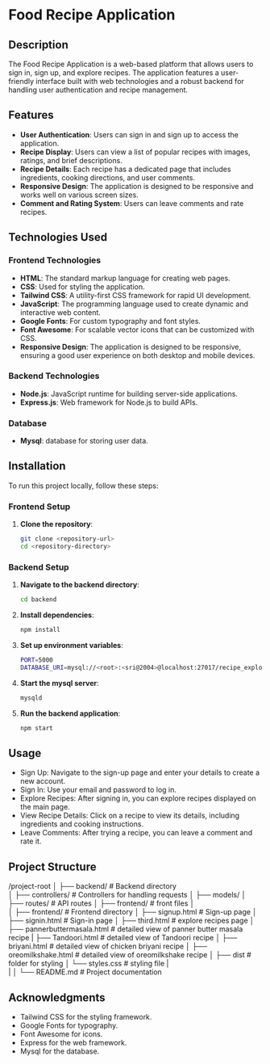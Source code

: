 # Food Recipe Application

## Description
The Food Recipe Application is a web-based platform that allows users to sign in, sign up, and explore recipes. The application features a user-friendly interface built with web technologies and a robust backend for handling user authentication and recipe management.

## Features
- **User  Authentication**: Users can sign in and sign up to access the application.
- **Recipe Display**: Users can view a list of popular recipes with images, ratings, and brief descriptions.
- **Recipe Details**: Each recipe has a dedicated page that includes ingredients, cooking directions, and user comments.
- **Responsive Design**: The application is designed to be responsive and works well on various screen sizes.
- **Comment and Rating System**: Users can leave comments and rate recipes.

## Technologies Used

### Frontend Technologies
- **HTML**: The standard markup language for creating web pages.
- **CSS**: Used for styling the application.
- **Tailwind CSS**: A utility-first CSS framework for rapid UI development.
- **JavaScript**: The programming language used to create dynamic and interactive web content.
- **Google Fonts**: For custom typography and font styles.
- **Font Awesome**: For scalable vector icons that can be customized with CSS.
- **Responsive Design**: The application is designed to be responsive, ensuring a good user experience on both desktop and mobile devices.

### Backend Technologies
- **Node.js**: JavaScript runtime for building server-side applications.
- **Express.js**: Web framework for Node.js to build APIs.

### Database
- **Mysql**: database for storing user data.

## Installation
To run this project locally, follow these steps:

### Frontend Setup
1. **Clone the repository**:
   ```bash
   git clone <repository-url>
   cd <repository-directory>

### Backend Setup
1. **Navigate to the backend directory**: 
   ```bash
   cd backend
2. **Install dependencies**:   
    ```bash
   npm install
3. **Set up environment variables**:  
    ```bash
    PORT=5000
    DATABASE_URI=mysql://<root>:<sri@2004>@localhost:27017/recipe_explorer_db
4. **Start the mysql server**:
    ```bash
    mysqld
5. **Run the backend application**:
    ```bash
    npm start
## Usage
- Sign Up: Navigate to the sign-up page and enter your details to create a new account.
- Sign In: Use your email and password to log in.
- Explore Recipes: After signing in, you can explore recipes displayed on the main page.
- View Recipe Details: Click on a recipe to view its details, including ingredients and cooking instructions.
- Leave Comments: After trying a recipe, you can leave a comment and rate it.

## Project Structure

/project-root
│
├── backend/                         # Backend directory                        
│   ├── controllers/                 # Controllers for handling requests
│   ├── models/ 
│   ├── routes/                      # API routes
│   ├── frontend/                    # front files
│   
│
├── frontend/                        # Frontend directory
│   ├── signup.html                  # Sign-up page
│   ├── signin.html                  # Sign-in page
│   ├── third.html                   # explore recipes page
│   ├── pannerbuttermasala.html      # detailed view of panner butter masala recipe 
|   ├── Tandoori.html                # detailed view of Tandoori recipe 
│   ├── briyani.html                 # detailed view of chicken briyani recipe 
│   ├── oreomilkshake.html           # detailed view of oreomilkshake recipe 
│   ├── dist                         # folder for styling
│   └── styles.css                   # styling file 
|   
|
│
└── README.md                        # Project documentation

## Acknowledgments
- Tailwind CSS for the styling framework.
- Google Fonts for typography.
- Font Awesome for icons.
- Express for the web framework.
- Mysql for the database.
